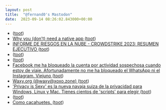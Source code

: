 ```yaml
---
layout: post
title:  "@fernand0's Mastodon"
date:  2023-09-14 08:26:02.843000+00:00
---
```

*  [ ](https://mastodon.social/@sgimeno) ([toot](https://mastodon.social/@fernand0/111062546044583442))
*  [Why you (don’t) need a native app  ](https://jakoblierman.medium.com/why-you-dont-need-a-native-app-baf068dd9a82) ([toot](https://mastodon.social/@fernand0/111062530383273543))
*  [INFORME DE RIESGOS EN LA NUBE - CROWDSTRIKE 2023: RESUMEN EJECUTIVO ](https://www.crowdstrike.com/resources/reports/crowdstrike-2023-cloud-risk-report-executive-summary-latam) ([toot](https://mastodon.social/@fernand0/111062284279249798))
*  [ ](https://mastodon.social/@sgimeno) ([toot](https://mastodon.social/@fernand0/111061088999586723))
*  [ ](https://mastodon.social/@vrruiz) ([toot](https://mastodon.social/@fernand0/111061087717692818))
*  [Facebook me ha bloqueado la cuenta por actividad sospechosa cuando estoy de viaje. Afortunadamente no me ha bloqueado el WhatsApp ni el Instagram. Viejuno ](https://mastodon.social/@fernand0/111059712985917827) ([toot](https://mastodon.social/@fernand0/111059712985917827))
*  [Waxy.org (@waxy@xoxo.zone) ](https://xoxo.zone/@waxy/11105949577533930) ([toot](https://mastodon.social/@fernand0/111059648993692568))
*  ['Privacy is Sexy' es la nueva navaja suiza de la privacidad para Windows, Linux y Mac. Tienes cientos de 'scripts' para elegir ](https://www.genbeta.com/herramientas/privacy-is-sexy-nueva-navaja-suiza-privacidad-para-windows-linux-mac-tienes-cientos-scripts-para-elegi) ([toot](https://mastodon.social/@fernand0/111059096583162686))
*  [ ](https://social.aguilera.soy/users/jorge) ([toot](https://mastodon.social/@fernand0/111059076696502227))
*  [Como cacahuetes. ](https://avecesunafoto.wordpress.com/2023/09/13/como-cacahuetes) ([toot](https://mastodon.social/@fernand0/111058940682943956))
